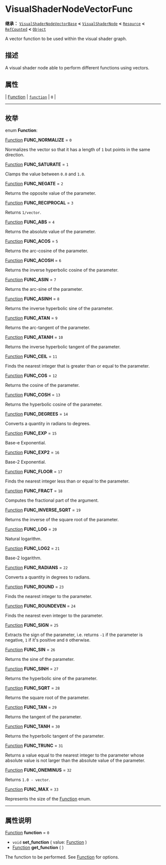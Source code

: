 <!-- ⚠ 请勿编辑本文件 ⚠ -->
<!-- 本文档使用脚本从 WeDot 引擎源码仓库生成。 -->
<!-- 生成脚本：https://github.com/WeDot-Engine/WeDot/tree/4.3/doc/tools/make_md.py； -->
<!-- 原文件：https://github.com/WeDot-Engine/WeDot/tree/4.3/doc/classes/VisualShaderNodeVectorFunc.xml。 -->

<div id="_class_visualshadernodevectorfunc"></div>

# VisualShaderNodeVectorFunc

**继承：** [`VisualShaderNodeVectorBase`](class_visualshadernodevectorbase.md) **<** [`VisualShaderNode`](class_visualshadernode.md) **<** [`Resource`](class_resource.md) **<** [`RefCounted`](class_refcounted.md) **<** [`Object`](class_object.md)

A vector function to be used within the visual shader graph.

## 描述

A visual shader node able to perform different functions using vectors.

## 属性

| [Function](#enum_visualshadernodevectorfunc_function) | [`function`](#class_visualshadernodevectorfunc_property_function) | ``0`` |

<!-- rst-class:: classref-section-separator -->

---

## 枚举

<div id="_class_enum_visualshadernodevectorfunc_function"></div>

enum **Function**: <div id="enum_visualshadernodevectorfunc_function"></div>

<div id="_class_visualshadernodevectorfunc_constant_func_normalize"></div>

[Function](#enum_visualshadernodevectorfunc_function) **FUNC_NORMALIZE** = ``0``

Normalizes the vector so that it has a length of `1` but points in the same direction.

<div id="_class_visualshadernodevectorfunc_constant_func_saturate"></div>

[Function](#enum_visualshadernodevectorfunc_function) **FUNC_SATURATE** = ``1``

Clamps the value between `0.0` and `1.0`.

<div id="_class_visualshadernodevectorfunc_constant_func_negate"></div>

[Function](#enum_visualshadernodevectorfunc_function) **FUNC_NEGATE** = ``2``

Returns the opposite value of the parameter.

<div id="_class_visualshadernodevectorfunc_constant_func_reciprocal"></div>

[Function](#enum_visualshadernodevectorfunc_function) **FUNC_RECIPROCAL** = ``3``

Returns `1/vector`.

<div id="_class_visualshadernodevectorfunc_constant_func_abs"></div>

[Function](#enum_visualshadernodevectorfunc_function) **FUNC_ABS** = ``4``

Returns the absolute value of the parameter.

<div id="_class_visualshadernodevectorfunc_constant_func_acos"></div>

[Function](#enum_visualshadernodevectorfunc_function) **FUNC_ACOS** = ``5``

Returns the arc-cosine of the parameter.

<div id="_class_visualshadernodevectorfunc_constant_func_acosh"></div>

[Function](#enum_visualshadernodevectorfunc_function) **FUNC_ACOSH** = ``6``

Returns the inverse hyperbolic cosine of the parameter.

<div id="_class_visualshadernodevectorfunc_constant_func_asin"></div>

[Function](#enum_visualshadernodevectorfunc_function) **FUNC_ASIN** = ``7``

Returns the arc-sine of the parameter.

<div id="_class_visualshadernodevectorfunc_constant_func_asinh"></div>

[Function](#enum_visualshadernodevectorfunc_function) **FUNC_ASINH** = ``8``

Returns the inverse hyperbolic sine of the parameter.

<div id="_class_visualshadernodevectorfunc_constant_func_atan"></div>

[Function](#enum_visualshadernodevectorfunc_function) **FUNC_ATAN** = ``9``

Returns the arc-tangent of the parameter.

<div id="_class_visualshadernodevectorfunc_constant_func_atanh"></div>

[Function](#enum_visualshadernodevectorfunc_function) **FUNC_ATANH** = ``10``

Returns the inverse hyperbolic tangent of the parameter.

<div id="_class_visualshadernodevectorfunc_constant_func_ceil"></div>

[Function](#enum_visualshadernodevectorfunc_function) **FUNC_CEIL** = ``11``

Finds the nearest integer that is greater than or equal to the parameter.

<div id="_class_visualshadernodevectorfunc_constant_func_cos"></div>

[Function](#enum_visualshadernodevectorfunc_function) **FUNC_COS** = ``12``

Returns the cosine of the parameter.

<div id="_class_visualshadernodevectorfunc_constant_func_cosh"></div>

[Function](#enum_visualshadernodevectorfunc_function) **FUNC_COSH** = ``13``

Returns the hyperbolic cosine of the parameter.

<div id="_class_visualshadernodevectorfunc_constant_func_degrees"></div>

[Function](#enum_visualshadernodevectorfunc_function) **FUNC_DEGREES** = ``14``

Converts a quantity in radians to degrees.

<div id="_class_visualshadernodevectorfunc_constant_func_exp"></div>

[Function](#enum_visualshadernodevectorfunc_function) **FUNC_EXP** = ``15``

Base-e Exponential.

<div id="_class_visualshadernodevectorfunc_constant_func_exp2"></div>

[Function](#enum_visualshadernodevectorfunc_function) **FUNC_EXP2** = ``16``

Base-2 Exponential.

<div id="_class_visualshadernodevectorfunc_constant_func_floor"></div>

[Function](#enum_visualshadernodevectorfunc_function) **FUNC_FLOOR** = ``17``

Finds the nearest integer less than or equal to the parameter.

<div id="_class_visualshadernodevectorfunc_constant_func_fract"></div>

[Function](#enum_visualshadernodevectorfunc_function) **FUNC_FRACT** = ``18``

Computes the fractional part of the argument.

<div id="_class_visualshadernodevectorfunc_constant_func_inverse_sqrt"></div>

[Function](#enum_visualshadernodevectorfunc_function) **FUNC_INVERSE_SQRT** = ``19``

Returns the inverse of the square root of the parameter.

<div id="_class_visualshadernodevectorfunc_constant_func_log"></div>

[Function](#enum_visualshadernodevectorfunc_function) **FUNC_LOG** = ``20``

Natural logarithm.

<div id="_class_visualshadernodevectorfunc_constant_func_log2"></div>

[Function](#enum_visualshadernodevectorfunc_function) **FUNC_LOG2** = ``21``

Base-2 logarithm.

<div id="_class_visualshadernodevectorfunc_constant_func_radians"></div>

[Function](#enum_visualshadernodevectorfunc_function) **FUNC_RADIANS** = ``22``

Converts a quantity in degrees to radians.

<div id="_class_visualshadernodevectorfunc_constant_func_round"></div>

[Function](#enum_visualshadernodevectorfunc_function) **FUNC_ROUND** = ``23``

Finds the nearest integer to the parameter.

<div id="_class_visualshadernodevectorfunc_constant_func_roundeven"></div>

[Function](#enum_visualshadernodevectorfunc_function) **FUNC_ROUNDEVEN** = ``24``

Finds the nearest even integer to the parameter.

<div id="_class_visualshadernodevectorfunc_constant_func_sign"></div>

[Function](#enum_visualshadernodevectorfunc_function) **FUNC_SIGN** = ``25``

Extracts the sign of the parameter, i.e. returns `-1` if the parameter is negative, `1` if it's positive and `0` otherwise.

<div id="_class_visualshadernodevectorfunc_constant_func_sin"></div>

[Function](#enum_visualshadernodevectorfunc_function) **FUNC_SIN** = ``26``

Returns the sine of the parameter.

<div id="_class_visualshadernodevectorfunc_constant_func_sinh"></div>

[Function](#enum_visualshadernodevectorfunc_function) **FUNC_SINH** = ``27``

Returns the hyperbolic sine of the parameter.

<div id="_class_visualshadernodevectorfunc_constant_func_sqrt"></div>

[Function](#enum_visualshadernodevectorfunc_function) **FUNC_SQRT** = ``28``

Returns the square root of the parameter.

<div id="_class_visualshadernodevectorfunc_constant_func_tan"></div>

[Function](#enum_visualshadernodevectorfunc_function) **FUNC_TAN** = ``29``

Returns the tangent of the parameter.

<div id="_class_visualshadernodevectorfunc_constant_func_tanh"></div>

[Function](#enum_visualshadernodevectorfunc_function) **FUNC_TANH** = ``30``

Returns the hyperbolic tangent of the parameter.

<div id="_class_visualshadernodevectorfunc_constant_func_trunc"></div>

[Function](#enum_visualshadernodevectorfunc_function) **FUNC_TRUNC** = ``31``

Returns a value equal to the nearest integer to the parameter whose absolute value is not larger than the absolute value of the parameter.

<div id="_class_visualshadernodevectorfunc_constant_func_oneminus"></div>

[Function](#enum_visualshadernodevectorfunc_function) **FUNC_ONEMINUS** = ``32``

Returns `1.0 - vector`.

<div id="_class_visualshadernodevectorfunc_constant_func_max"></div>

[Function](#enum_visualshadernodevectorfunc_function) **FUNC_MAX** = ``33``

Represents the size of the [Function](#enum_visualshadernodevectorfunc_function) enum.

<!-- rst-class:: classref-section-separator -->

---

## 属性说明

<div id="_class_visualshadernodevectorfunc_property_function"></div>

[Function](#enum_visualshadernodevectorfunc_function) **function** = ``0`` <div id="class_visualshadernodevectorfunc_property_function"></div>

- `void` **set_function** ( value: [Function](#enum_visualshadernodevectorfunc_function) )
- [Function](#enum_visualshadernodevectorfunc_function) **get_function** ( )

The function to be performed. See [Function](#enum_visualshadernodevectorfunc_function) for options.

[^virtual]: 本方法通常需要用户覆盖才能生效。
[^const]: 本方法无副作用，不会修改该实例的任何成员变量。
[^vararg]: 本方法除了能接受在此处描述的参数外，还能够继续接受任意数量的参数。
[^constructor]: 本方法用于构造某个类型。
[^static]: 调用本方法无需实例，可直接使用类名进行调用。
[^operator]: 本方法描述的是使用本类型作为左操作数的有效运算符。
[^bitfield]: 这个值是由下列位标志构成位掩码的整数。
[^void]: 无返回值。

